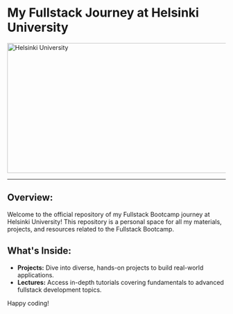 

# My Fullstack Journey at Helsinki University

<img src="https://unisafe-gbv.eu/wp-content/uploads/2022/08/university-of-helsinki-logo-vector.png" alt="Helsinki University" width="600" height="300" />


---

## Overview:

Welcome to the official repository of my Fullstack Bootcamp journey at Helsinki University! This repository is a personal space for all my materials, projects, and resources related to the Fullstack Bootcamp.

## What's Inside:

- **Projects:** Dive into diverse, hands-on projects to build real-world applications.
- **Lectures:** Access in-depth tutorials covering fundamentals to advanced fullstack development topics.

Happy coding!

